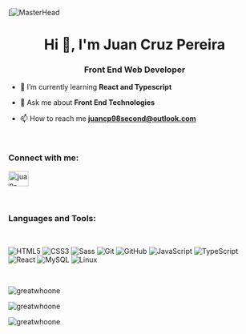 
[![MasterHead](https://media.licdn.com/dms/image/D4E16AQHm8XxASJlmhA/profile-displaybackgroundimage-shrink_350_1400/0/1660943293195?e=1722470400&v=beta&t=q-8b5CpnI6gyvVWzVDE7B9A1FpQVlTNWGyP16909_Xs)
<h1 align="center">Hi 👋, I'm Juan Cruz Pereira</h1>
<h3 align="center">Front End Web Developer</h3>

- 🌱 I’m currently learning **React and Typescript**

- 💬 Ask me about **Front End Technologies**

- 📫 How to reach me **juancp98second@outlook.com**
  
 &nbsp;

<h3 align="left">Connect with me:</h3>
<p align="left">
<a href="https://linkedin.com/in/juan-cruz-pereira" target="blank"><img align="center" src="https://raw.githubusercontent.com/rahuldkjain/github-profile-readme-generator/master/src/images/icons/Social/linked-in-alt.svg" alt="juan-cruz-pereira" height="30" width="40" /></a>
</p>

 &nbsp;
 
<h3 align="left">Languages and Tools:</h3>
 &nbsp;


![HTML5](https://img.shields.io/badge/HTML5-E34F26?style=for-the-badge&logo=html5&logoColor=white)
![CSS3](https://img.shields.io/badge/CSS3-1572B6?style=for-the-badge&logo=css3&logoColor=white)
![Sass](https://img.shields.io/badge/Sass-000?style=for-the-badge&logo=sass)
![Git](https://img.shields.io/badge/GIT-E44C30?style=for-the-badge&logo=git&logoColor=white)
![GitHub](https://img.shields.io/badge/github-%23121011.svg?style=for-the-badge&logo=github&logoColor=white)
![JavaScript](https://img.shields.io/badge/JavaScript-F7DF1E?style=for-the-badge&logo=javascript&logoColor=black)
![TypeScript](https://img.shields.io/badge/TypeScript-007ACC?style=for-the-badge&logo=typescript&logoColor=white)
![React](https://img.shields.io/badge/React-20232A?style=for-the-badge&logo=react&logoColor=61DAFB)
![MySQL](https://img.shields.io/badge/mysql-4479A1.svg?style=for-the-badge&logo=mysql&logoColor=white)
![Linux](https://img.shields.io/badge/Linux-FCC624?style=for-the-badge&logo=linux&logoColor=black)

<!-- Database -->
<!-- ![Postgres](https://img.shields.io/badge/postgres-%23316192.svg?style=for-the-badge&logo=postgresql&logoColor=white) -->
<!-- ![Supabase](https://img.shields.io/badge/Supabase-3ECF8E?style=for-the-badge&logo=supabase&logoColor=white) -->
<!-- ![MongoDB](https://img.shields.io/badge/MongoDB-%234ea94b.svg?style=for-the-badge&logo=mongodb&logoColor=white) -->

<!-- Cloud Services -->
<!-- ![AWS](https://img.shields.io/badge/AWS-%23FF9900.svg?style=for-the-badge&logo=amazon-aws&logoColor=white) -->
<!-- ![Firebase](https://img.shields.io/badge/firebase-%23039BE5.svg?style=for-the-badge&logo=firebase) -->

<!-- Design Tools -->
<!-- ![Figma](https://img.shields.io/badge/figma-%23F24E1E.svg?style=for-the-badge&logo=figma&logoColor=white) -->

<!-- CSS Frameworks -->
<!-- ![Bootstrap](https://img.shields.io/badge/bootstrap-%238511FA.svg?style=for-the-badge&logo=bootstrap&logoColor=white) -->
<!-- ![Bulma](https://img.shields.io/badge/bulma-00D0B1?style=for-the-badge&logo=bulma&logoColor=white) -->
<!-- ![Chakra](https://img.shields.io/badge/chakra-%234ED1C5.svg?style=for-the-badge&logo=chakraui&logoColor=white) -->
<!-- ![TailwindCSS](https://img.shields.io/badge/tailwindcss-%2338B2AC.svg?style=for-the-badge&logo=tailwind-css&logoColor=white) -->

<!-- JavaScript Libraries and Frameworks -->
<!-- ![Context-API](https://img.shields.io/badge/Context--Api-000000?style=for-the-badge&logo=react) -->
<!-- ![Express.js](https://img.shields.io/badge/express.js-%23404d59.svg?style=for-the-badge&logo=express&logoColor=%2361DAFB) -->
<!-- ![Next JS](https://img.shields.io/badge/Next-black?style=for-the-badge&logo=next.js&logoColor=white) -->
<!-- ![NodeJS](https://img.shields.io/badge/node.js-6DA55F?style=for-the-badge&logo=node.js&logoColor=white) -->
<!-- ![React Native](https://img.shields.io/badge/react_native-%2320232a.svg?style=for-the-badge&logo=react&logoColor=%2361DAFB) -->
<!-- ![React Query](https://img.shields.io/badge/-React%20Query-FF4154?style=for-the-badge&logo=react%20query&logoColor=white) -->
<!-- ![React Hook Form](https://img.shields.io/badge/React%20Hook%20Form-%23EC5990.svg?style=for-the-badge&logo=reacthookform&logoColor=white) -->

<!-- Development Tools -->
<!-- ![Visual Studio Code](https://img.shields.io/badge/Visual%20Studio%20Code-0078d7.svg?style=for-the-badge&logo=visual-studio-code&logoColor=white) -->
<!-- ![Postman](https://img.shields.io/badge/Postman-FF6C37?style=for-the-badge&logo=postman&logoColor=white) -->

<!-- API and ORM -->
<!-- ![GraphQL](https://img.shields.io/badge/-GraphQL-E10098?style=for-the-badge&logo=graphql&logoColor=white) -->
<!-- ![Prisma](https://img.shields.io/badge/Prisma-3982CE?style=for-the-badge&logo=Prisma&logoColor=white) -->
<!-- ![Sequelize](https://img.shields.io/badge/Sequelize-52B0E7?style=for-the-badge&logo=Sequelize&logoColor=white) -->

<!-- Containerization -->
<!-- ![Docker](https://img.shields.io/badge/docker-%230db7ed.svg?style=for-the-badge&logo=docker&logoColor=white) -->
<!-- ![Kubernetes](https://img.shields.io/badge/kubernetes-%23326ce5.svg?style=for-the-badge&logo=kubernetes&logoColor=white) -->


 &nbsp;

 
<p><img align="center" src="https://github-readme-stats.vercel.app/api/top-langs?username=greatwhoone&show_icons=true&locale=en&layout=compact" alt="greatwhoone" /></p>

<p><img align="center" src="https://github-readme-stats.vercel.app/api?username=greatwhoone&show_icons=true&locale=en" alt="greatwhoone" /></p>

<p><img align="center" src="https://github-readme-streak-stats.herokuapp.com/?user=greatwhoone&" alt="greatwhoone" /></p>


